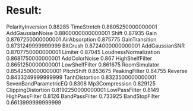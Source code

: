 # Result:

PolarityInversion 0.88285
TimeStretch 0.8805250000000001
AddGaussianNoise 0.8800000000000001
Shift 0.87935
Gain 0.8767250000000001
AirAbsorption 0.875775
GainTransition 0.8731249999999999
BitCrush 0.8724000000000001
AddGaussianSNR 0.8707750000000001
Limiter 0.87045
LoudnessNormalization 0.8681750000000001
AddColorNoise 0.867
HighShelfFilter 0.8651250000000001
LowShelfFilter 0.861675
RoomSimulator 0.8542500000000001
PitchShift 0.853675
PeakingFilter 0.84755
Reverse 0.8433249999999999
TanhDistortion 0.8323500000000001
SevenBandParametricEQ 0.8308
Mp3Compression 0.829125
ClippingDistortion 0.8192250000000001
LowPassFilter 0.8149
HighPassFilter 0.8126
BandPassFilter 0.733925
BandStopFilter 0.6613999999999999
